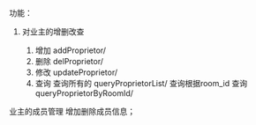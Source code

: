
功能：
1. 对业主的增删改查

     1) 增加 addProprietor/
     2) 删除  delProprietor/
     3) 修改  updateProprietor/
     4) 查询 
            查询所有的 queryProprietorList/
            查询根据room_id 查询  queryProprietorByRoomId/
     
业主的成员管理
    增加删除成员信息；  
